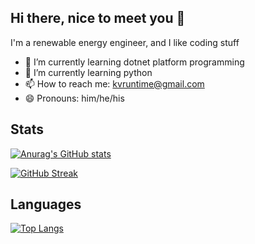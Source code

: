 ## Hi there, nice to meet you 👋

I'm a renewable energy engineer, and I like coding stuff


- 🔭 I’m currently learning dotnet platform programming
- 🌱 I’m currently learning python
- 📫 How to reach me: kvruntime@gmail.com
- 😄 Pronouns: him/he/his

## Stats
[![Anurag's GitHub stats](https://github-readme-stats.vercel.app/api?username=kvruntime&show_icons=true)]()


[![GitHub Streak](https://github-readme-streak-stats.herokuapp.com?user=kvruntime&theme=vue-dark)](https://git.io/streak-stats)


## Languages
[![Top Langs](https://github-readme-stats.vercel.app/api/top-langs/?username=kvruntime)](https://github.com/kvruntime/github-readme-stats)
